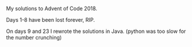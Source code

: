 My solutions to Advent of Code 2018.

Days 1-8 have been lost forever, RIP.

On days 9 and 23 I rewrote the solutions in Java. (python was too slow for the number crunching)
